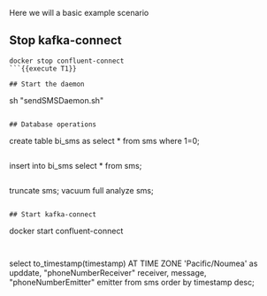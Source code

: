 Here we will a basic example scenario

## Stop kafka-connect

```
docker stop confluent-connect
```{{execute T1}}

## Start the daemon

```
sh "sendSMSDaemon.sh"
```{{execute T5}}

## Database operations

```
create table bi_sms as select * from sms where 1=0;
```{{execute T4}}

```
insert into bi_sms select * from sms;
```{{execute T4}}

```
truncate sms;
vacuum full analyze sms;
```{{execute T4}}

## Start kafka-connect

```
docker start confluent-connect
```{{execute T1}}


```
select
    to_timestamp(timestamp) AT TIME ZONE 'Pacific/Noumea' as upddate,
    "phoneNumberReceiver" receiver,
    message,
    "phoneNumberEmitter" emitter
from sms
order by timestamp desc;
```{{execute T4}}